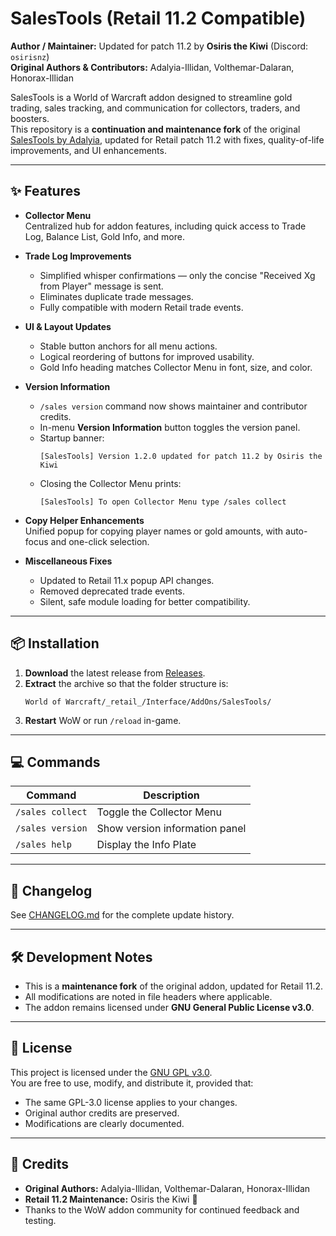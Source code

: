 # SalesTools (Retail 11.2 Compatible)

**Author / Maintainer:** Updated for patch 11.2 by **Osiris the Kiwi** (Discord: `osirisnz`)  
**Original Authors & Contributors:** Adalyia-Illidan, Volthemar-Dalaran, Honorax-Illidan

SalesTools is a World of Warcraft addon designed to streamline gold trading, sales tracking, and communication for collectors, traders, and boosters.  
This repository is a **continuation and maintenance fork** of the original [SalesTools by Adalyia](https://github.com/Adalyia/SalesTools), updated for Retail patch 11.2 with fixes, quality-of-life improvements, and UI enhancements.

---

## ✨ Features

- **Collector Menu**  
  Centralized hub for addon features, including quick access to Trade Log, Balance List, Gold Info, and more.

- **Trade Log Improvements**  
  - Simplified whisper confirmations — only the concise "Received Xg from Player" message is sent.  
  - Eliminates duplicate trade messages.  
  - Fully compatible with modern Retail trade events.

- **UI & Layout Updates**  
  - Stable button anchors for all menu actions.  
  - Logical reordering of buttons for improved usability.  
  - Gold Info heading matches Collector Menu in font, size, and color.

- **Version Information**  
  - `/sales version` command now shows maintainer and contributor credits.
  - In-menu **Version Information** button toggles the version panel.
  - Startup banner:  
    ```
    [SalesTools] Version 1.2.0 updated for patch 11.2 by Osiris the Kiwi
    ```
  - Closing the Collector Menu prints:  
    ```
    [SalesTools] To open Collector Menu type /sales collect
    ```

- **Copy Helper Enhancements**  
  Unified popup for copying player names or gold amounts, with auto-focus and one-click selection.

- **Miscellaneous Fixes**  
  - Updated to Retail 11.x popup API changes.  
  - Removed deprecated trade events.  
  - Silent, safe module loading for better compatibility.

---

## 📦 Installation

1. **Download** the latest release from [Releases](../../releases).
2. **Extract** the archive so that the folder structure is:  
   ```
   World of Warcraft/_retail_/Interface/AddOns/SalesTools/
   ```
3. **Restart** WoW or run `/reload` in-game.

---

## 💻 Commands

| Command             | Description                                 |
| ------------------- | ------------------------------------------- |
| `/sales collect`    | Toggle the Collector Menu                   |
| `/sales version`    | Show version information panel              |
| `/sales help`       | Display the Info Plate                      |

---

## 📜 Changelog

See [CHANGELOG.md](./CHANGELOG.md) for the complete update history.

---

## 🛠 Development Notes

- This is a **maintenance fork** of the original addon, updated for Retail 11.2.
- All modifications are noted in file headers where applicable.
- The addon remains licensed under **GNU General Public License v3.0**.

---

## 📄 License

This project is licensed under the [GNU GPL v3.0](./LICENSE).  
You are free to use, modify, and distribute it, provided that:
- The same GPL-3.0 license applies to your changes.
- Original author credits are preserved.
- Modifications are clearly documented.

---

## 🙏 Credits

- **Original Authors:** Adalyia-Illidan, Volthemar-Dalaran, Honorax-Illidan
- **Retail 11.2 Maintenance:** Osiris the Kiwi 🥝
- Thanks to the WoW addon community for continued feedback and testing.
